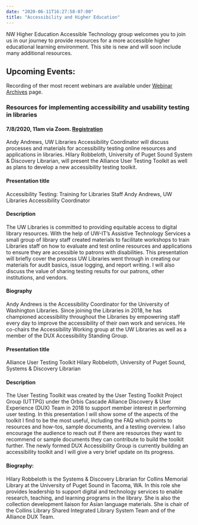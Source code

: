 ```yaml
---
date: "2020-06-11T16:27:58-07:00"
title: "Accessibility and Higher Education"
---
```


NW Higher Education Accessible Technology group welcomes you to join us in our journey to provide resources for a more accessible higher educational learning environment. This site is new and will soon include many additional resources.


## Upcoming Events:

Recording of ther most recent webinars are available under [Webinar Archives](/webinar/) page. 

### Resources for implementing accessibility and usability testing in libraries
#### 7/8/2020, 11am via Zoom.  [Registration](https://www.zoom.us/meeting/register/tJIodO2trjgsHNPRHwbJrYHSkQ6INbsJIHy_)
Andy Andrews, UW Libraries Accessibility Coordinator will discuss processes and materials for accessibility testing online resources and applications in libraries. Hilary Robbeloth, University of Puget Sound System & Discovery Librarian, will present the Alliance User Testing Toolkit as well as plans to develop a new accessibility testing toolkit.

#### Presentation title 
Accessibility Testing: Training for Libraries Staff
Andy Andrews, UW Libraries Accessibility Coordinator
#### Description
The UW Libraries is committed to providing equitable access to digital library resources. With the help of UW-IT’s Assistive Technology Services a small group of library staff created materials to facilitate workshops to train Libraries staff on how to evaluate and test online resources and applications to ensure they are accessible to patrons with disabilities. This presentation will briefly cover the process UW Libraries went through in creating our materials for audit basics, issue logging, and report writing. I will also discuss the value of sharing testing results for our patrons, other institutions, and vendors. 
#### Biography
Andy Andrews is the Accessibility Coordinator for the University of Washington Libraries. Since joining the Libraries in 2018, he has championed accessibility throughout the Libraries by empowering staff every day to improve the accessibility of their own work and services. He co-chairs the Accessibility Working group at the UW Libraries as well as a member of the DUX Accessibility Standing Group. 

#### Presentation title
Alliance User Testing Toolkit
Hilary Robbeloth, University of Puget Sound, Systems & Discovery Librarian
#### Description
The User Testing Toolkit was created by the User Testing Toolkit Project Group (UTTPG) under the Orbis Cascade Alliance Discovery & User Experience (DUX) Team in 2018 to support member interest in performing user testing.  In this presentation I will show some of the aspects of the toolkit I find to be the most useful, including the FAQ which points to resources and how-tos, sample documents, and a testing overview. I also encourage the audience to reach out if there are resources they want to recommend or sample documents they can contribute to build the toolkit further. The newly formed DUX Accessibility Group is currently building an accessibility toolkit and I will give a very brief update on its progress.  
#### Biography:
Hilary Robbeloth is the Systems & Discovery Librarian for Collins Memorial Library at the University of Puget Sound in Tacoma, WA. In this role she provides leadership to support digital and technology services to enable research, teaching, and learning programs in the library. She is also the collection development liaison for Asian language materials. She is chair of the Collins Library Shared Integrated Library System Team and of the Alliance DUX Team. 

